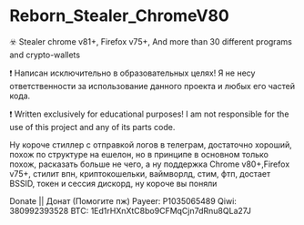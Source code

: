 # Reborn_Stealer_ChromeV80
 ☣️ Stealer chrome v81+, Firefox v75+, And more than 30 different programs and crypto-wallets 


❗️ Написан исключительно в образовательных целях! Я не несу ответственности за использование данного проекта и любых его частей кода.

❗️ Written exclusively for educational purposes! I am not responsible for the use of this project and any of its parts code.

Ну короче стиллер с отправкой логов в телеграм, достаточно хороший, похож по структуре на ешелон, но в принципе в основном только похож, расказать больше не чего, а ну поддержка Chrome v80+,Firefox v75+, стилит впн, криптокошельки, ваймворлд, стим, фтп, достает BSSID, токен и сессия дискорд, ну короче вы поняли

Donate || Донат (Помогите пж)
Payeer: P1035065489
Qiwi: 380992393528 
BTC: 1Ed1rHXnXtC8bo9CFMqCjn7dRnu8QLa27J
